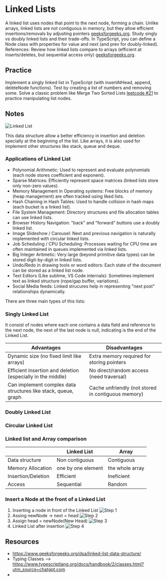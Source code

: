 # Linked Lists

A linked list uses nodes that point to the next node, forming a chain. Unlike arrays, linked lists are not contiguous in memory, but they allow efficient insertions/removals by adjusting pointers
[geeksforgeeks.org](geeksforgeeks.org/dsa/linked-list-data-structure/#:~:text=A%20linked%20list%20is%20a,of%20Linked%20List%20vs%20Arrays). Study singly vs doubly linked lists and their trade-offs. In TypeScript, you can define a Node class with properties for value and next (and prev for doubly-linked). References: Review how linked lists compare to arrays (efficient at inserts/deletes, but sequential access only)
[geeksforgeeks.org](geeksforgeeks.org/dsa/linked-list-data-structure/#:~:text=A%20linked%20list%20is%20a,of%20Linked%20List%20vs%20Arrays).

## Practice

Implement a singly linked list in TypeScript (with insertAtHead, append, deleteNode functions). Test by creating a list of numbers and removing some. Solve a classic problem like Merge Two Sorted Lists [leetcode #21](https://leetcode.com/problems/merge-two-sorted-lists/description/) to practice manipulating list nodes.

## Notes

![Linked List](https://media.geeksforgeeks.org/wp-content/uploads/20250619155958124670/Linked-list-660.webp "Linked list")

This data structure allow a better efficiency in insertion and deletion specially at the beginning of the list. Like arrays, it is also used for implement other structures like stack, queue and deque.

### Applications of Linked List

- Polynomial Arithmetic: Used to represent and evaluate polynomials (each node stores coefficient and exponent).
- Sparse Matrices: Efficiently represent space matrices (linked lists store only non-zero values).
- Memory Management in Operating systems: Free blocks of memory (heap management) are often tracked using liked lists.
- Hash Chaining in Hash Tables: Used to handle collision in hash maps (each bucket is a linked list).
- File System Management: Directory structures and file allocation tables can use linked lists.
- Browser History Navigation: "back" and "forward" buttons use a doubly linked list.
- Image Slideshow / Carousel: Next and previous navigation is naturally implemented with circular linked lists.
- Job Scheduling / CPU Scheduling: Processes waiting for CPU time are often maintained in queues implemented via linked lists.
- Big Integer Aritmetic: Very large (beyond primitive data types) can be stored digit-by-digit in linked lists.
- Undo/Redo in drawing tools or word editors: Each state of the document can be stored as a linked list node.
- Text Editors (Like sublime, VS Code internals): Sometimes implement text as linked structure (rope/gap buffer, variations).
- Social Media feeds: Linked strucures help in representing "next post" relationships dynamically.

There are three main types of this lists:

### Singly Linked List

It consist of nodes where each one contains a data field and reference to the next node, the next of the last node is null, indicating is the end of the Linked List.

| Advantages                                                     | Disadvantages                                      |
| -------------------------------------------------------------- | -------------------------------------------------- |
| Dynamic size (no fixed limit like arrays)                      | Extra memory required for storing pointers         |
| Efficient insertion and deletion (especially in the middle)    | No direct/random access (need traversal)           |
| Can implement complex data structures like stack, queue, graph | Cache unfriendly (not stored in contiguous memory) |

### Doubly Linked List

### Circular Linked List

### Linked list and Array comparison

|                    | Linked List        | Array           |
| ------------------ | ------------------ | --------------- |
| Data structure     | Non contiguous     | Contiguous      |
| Memory Allocation  | one by one element | the whole array |
| Insertion/Deletion | Efficient          | Ineficient      |
| Access             | Sequential         | Random          |

### Insert a Node at the front of a Linked List

1. Inserting a node in front of the Linked List ![Step 1](https://media.geeksforgeeks.org/wp-content/uploads/20250827125827303536/inserting_a_node_in_front_of_linked_list.webp "step 1")
2. Assing newNode -> next = head ![Step 2](https://media.geeksforgeeks.org/wp-content/uploads/20250827125843364841/assign_newnode_next_head.webp "step 2")
3. Assign head = newNode(New Head) ![Step 3](https://media.geeksforgeeks.org/wp-content/uploads/20250827125903546799/assign_head_newnode_newhead_.webp "step 3")
4. Linked List after insertion ![Step 4](https://media.geeksforgeeks.org/wp-content/uploads/20250827125810800725/linked_list_after_insertion.webp "step 4")

## Resources

- https://www.geeksforgeeks.org/dsa/linked-list-data-structure/
- Typing Classes --> https://www.typescriptlang.org/docs/handbook/2/classes.html?utm_source=chatgpt.com
-
